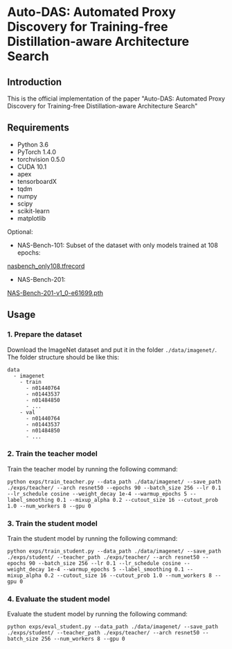 # Auto-DAS: Automated Proxy Discovery for Training-free Distillation-aware Architecture Search

## Introduction

This is the official implementation of the paper "Auto-DAS: Automated Proxy Discovery for Training-free Distillation-aware Architecture Search" 

## Requirements
- Python 3.6
- PyTorch 1.4.0
- torchvision 0.5.0
- CUDA 10.1
- apex
- tensorboardX
- tqdm
- numpy
- scipy
- scikit-learn
- matplotlib

Optional:

- NAS-Bench-101: Subset of the dataset with only models trained at 108 epochs:

[nasbench_only108.tfrecord](https://storage.googleapis.com/nasbench/nasbench_only108.tfrecord)

- NAS-Bench-201:

[NAS-Bench-201-v1_0-e61699.pth](https://drive.google.com/open?id=1SKW0Cu0u8-gb18zDpaAGi0f74UdXeGKs)


## Usage

### 1. Prepare the dataset

Download the ImageNet dataset and put it in the folder `./data/imagenet/`. The folder structure should be like this:

```
data
  - imagenet
    - train
      - n01440764
      - n01443537
      - n01484850
      - ...
    - val
      - n01440764
      - n01443537
      - n01484850
      - ...
```

### 2. Train the teacher model

Train the teacher model by running the following command:

```
python exps/train_teacher.py --data_path ./data/imagenet/ --save_path ./exps/teacher/ --arch resnet50 --epochs 90 --batch_size 256 --lr 0.1 --lr_schedule cosine --weight_decay 1e-4 --warmup_epochs 5 --label_smoothing 0.1 --mixup_alpha 0.2 --cutout_size 16 --cutout_prob 1.0 --num_workers 8 --gpu 0
```

### 3. Train the student model

Train the student model by running the following command:

```
python exps/train_student.py --data_path ./data/imagenet/ --save_path ./exps/student/ --teacher_path ./exps/teacher/ --arch resnet50 --epochs 90 --batch_size 256 --lr 0.1 --lr_schedule cosine --weight_decay 1e-4 --warmup_epochs 5 --label_smoothing 0.1 --mixup_alpha 0.2 --cutout_size 16 --cutout_prob 1.0 --num_workers 8 --gpu 0
```

### 4. Evaluate the student model

Evaluate the student model by running the following command:

```
python exps/eval_student.py --data_path ./data/imagenet/ --save_path ./exps/student/ --teacher_path ./exps/teacher/ --arch resnet50 --batch_size 256 --num_workers 8 --gpu 0
```


